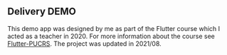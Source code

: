 ## Delivery DEMO

This demo app was designed by me as part of the Flutter course which I acted as a teacher in 2020.  For more information about the course see  [Flutter-PUCRS](https://educon.pucrs.br/cursos/introducao-ao-desenvolvimento-para-android-com-flutter/).
The project was updated in 2021/08.